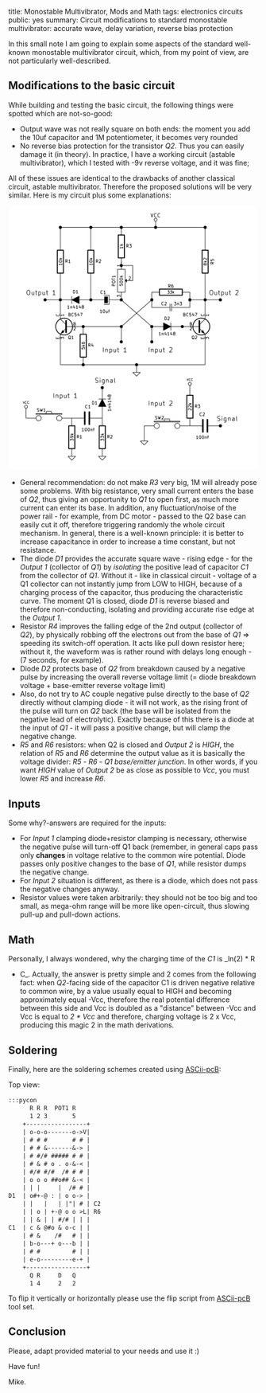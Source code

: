 title: Monostable Multivibrator, Mods and Math
tags: electronics
      circuits
public: yes
summary: Circuit modifications to standard monostable multivibrator: accurate wave, delay variation, reverse bias protection

In this small note I am going to explain some aspects of the standard well-known
monostable multivibrator circuit, which, from my point of view, are not
particularly well-described.

## Modifications to the basic circuit
While building and testing the basic circuit, the following things were spotted
which are not-so-good:

- Output wave was not really square on both ends: the moment you add the 10uf
  capacitor and 1M potentiometer, it becomes very rounded
- No reverse bias protection for the transistor _Q2_.  Thus you can easily
  damage it (in theory). In practice, I have a working circuit (astable
  multivibrator), which I tested with -9v reverse voltage, and it was fine;

All of these issues are identical to the drawbacks of another classical circuit,
astable multivibrator. Therefore the proposed solutions will be very similar.
Here is my circuit plus some explanations:

![monostable circuit](/static/img/2015/07/04/monostable_and_inputs.png)

- General recommendation: do not make _R3_ very big, 1M will already pose some problems. With big
  resistance, very small current enters the base of _Q2_, thus giving an
  opportunity to _Q1_ to open first, as much more current can enter its base.
  In addition, any fluctuation/noise of the power rail - for example, from DC
  motor - passed to the Q2 base can easily cut it off, therefore triggering
  randomly the whole circuit mechanism.  In general, there is a well-known
  principle: it is better to increase capacitance in order to increase a time
  constant, but not resistance.
- The diode _D1_ provides the accurate square wave - rising edge - for the _Output
  1_ (collector of _Q1_) by _isolating_ the positive lead of capacitor _C1_
  from the collector of _Q1_. Without it - like in classical circuit -
  voltage of a Q1 collector can not instantly jump from LOW to HIGH, because
  of a charging process of the capacitor, thus producing the characteristic
  curve. The moment Q1 is closed, diode _D1_ is reverse biased and therefore
  non-conducting, isolating and providing accurate rise edge at the _Output 1_.
- Resistor _R4_ improves the falling edge of the 2nd output (collector of
  _Q2_), by physically robbing off the electrons out from the base of _Q1_
  => speeding its switch-off operation. It acts like pull down resistor here;
  without it, the waveform was is rather round with delays long enough - (7 seconds,
  for example). 
- Diode _D2_ protects base of _Q2_ from breakdown caused by a negative pulse by
  increasing the overall reverse voltage limit (= diode breakdown voltage +
  base-emitter reverse voltage limit)
- Also, do not try to AC couple negative pulse directly to the base of _Q2_
  directly without clamping diode - it will not work, as the rising front of the
  pulse will turn on _Q2_ back (the base will be isolated from the negative lead
  of electrolytic).  Exactly because of this there is a diode at the input of
  _Q1_ - it will pass a positive change, but will clamp the negative change.
- _R5_ and _R6_ resistors: when Q2 is closed and _Output 2_ is _HIGH_, the
  relation of _R5_ and _R6_ determine the output value as it is basically the
  voltage divider: _R5_ - _R6_ - _Q1 base/emitter junction_. In other words, if you want
  _HIGH_ value of _Output 2_ be as close as possible to _Vcc_, you must lower
  _R5_ and increase _R6_.

## Inputs
Some why?-answers are required for the inputs:

- For _Input 1_ clamping diode+resistor clamping is necessary, otherwise the
  negative pulse will turn-off Q1 back (remember, in general caps pass only 
  **changes** in voltage relative to the common wire potential. Diode passes
  only positive changes to the base of _Q1_, while resistor dumps the negative
  change.
- For _Input 2_ situation is different, as there is a diode, which does not
  pass the negative changes anyway.
- Resistor values were taken arbitrarily: they should not be too big and too
  small, as mega-ohm range will be more like open-circuit, thus slowing pull-up
  and pull-down actions.

## Math
Personally, I always wondered, why the charging time of the _C1_ is _ln(2) * R
* C_.  Actually, the answer is pretty simple and 2 comes from the following
fact: when _Q2_-facing side of the capacitor C1 is driven negative relative to
common wire, by a value usually equal to HIGH and becoming approximately equal
-Vcc, therefore the real potential difference between this side and Vcc is doubled
as a "distance" between -Vcc and Vcc is equal to _2 * Vcc_ and therefore,
charging voltage is 2 x Vcc, producing this magic 2 in the math derivations.

## Soldering
Finally, here are the soldering schemes created using [ASCii-pcB](https://github.com/rhaido/ascii-b):

Top view:

    :::pycon
          R R R  POT1 R
          1 2 3       5
        +-----------------+
        | o-o-o-------o->V|
        | # # #       # # |
        | # # &-------&-> |
        | # #/# ##### # # |
        | # & # o . o-&-< |
        | #/# #/#  /# # # |
        | o o o ##o## &-< |
        | | |     |  /# # |
    D1  | o#+-@ : | o o-> |
        | |   |   | |"| # | C2
        | | o | +-@ o o >L| R6
        | | & | | #/# | | |
    C1  | c & @#o & o-c | |
        | # &    /#   # | |
        | b-o---+ o---b | |
        | # #         # | |
        | e-o---------e-+ |
        +-----------------+
          Q R     D   Q
          1 4     2   2

To flip it vertically or horizontally please use the flip script from
[ASCii-pcB](https://github.com/rhaido/ascii-b) tool set.

## Conclusion
Please, adapt provided material to your needs and use it :)

Have fun!

Mike.

